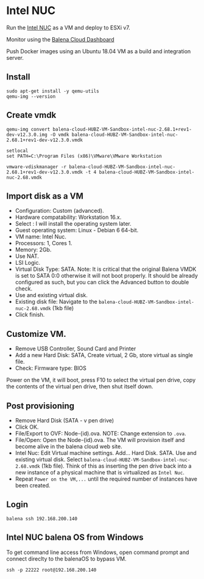 # Intel NUC

Run the [Intel NUC][balena-os] as a VM and deploy to ESXi v7. 

Monitor using the [Balena Cloud Dashboard][dashboard]

Push Docker images using an Ubuntu 18.04 VM as a build and integration server.

## Install 
```console
sudo apt-get install -y qemu-utils
qemu-img --version
```

## Create vmdk

```console
qemu-img convert balena-cloud-HUBZ-VM-Sandbox-intel-nuc-2.68.1+rev1-dev-v12.3.0.img -O vmdk balena-cloud-HUBZ-VM-Sandbox-intel-nuc-2.68.1+rev1-dev-v12.3.0.vmdk
```

```
setlocal
set PATH=C:\Program Files (x86)\VMware\VMware Workstation

vmware-vdiskmanager -r balena-cloud-HUBZ-VM-Sandbox-intel-nuc-2.68.1+rev1-dev-v12.3.0.vmdk -t 4 balena-cloud-HUBZ-VM-Sandbox-intel-nuc-2.68.vmdk
```

## Import disk as a VM
* Configuration: Custom (advanced).
* Hardware compatability: Workstation 16.x.
* Select : I will install the operating system later.
* Guest operating system: Linux - Debian 6 64-bit.
* VM name: Intel Nuc.
* Processors: 1, Cores 1.
* Memory: 2Gb.
* Use NAT.
* LSI Logic.
* Virtual Disk Type: SATA. Note: It is critical that the original Balena VMDK is set to SATA 0:0 otherwise it will not boot properly. It should be already configured as such, but you can click the Advanced button to double check.
* Use and existing virtual disk.
* Existing disk file: Navigate to the `balena-cloud-HUBZ-VM-Sandbox-intel-nuc-2.68.vmdk` (1kb file)
* Click finish.

## Customize VM.
* Remove USB Controller, Sound Card and Printer
* Add a new Hard Disk: SATA, Create virtual, 2 Gb, store virtual as single file.
* Check: Firmware type: BIOS

Power on the VM, it will boot, press F10 to select the virtual pen drive, copy the contents of the virtual pen drive, then shut itself down.

## Post provisioning
* Remove Hard Disk (SATA - v pen drive)
* Click OK.
* File/Export to OVF: Node-{id).ova. NOTE: Change extension to `.ova`.
* File/Open: Open the Node-{id}.ova. The VM will provision itself and become alive in the balena cloud web site.
* Intel Nuc: Edit Virtual machine settings. Add... Hard Disk. SATA. Use and existing virtual disk. Select `balena-cloud-HUBZ-VM-Sandbox-intel-nuc-2.68.vmdk` (1kb file). Think of this as inserting the pen drive back into a new instance of a physical machine that is virtualized as `Intel Nuc`.
* Repeat `Power on the VM,...` until the required number of instances have been created.

## Login 

```console
balena ssh 192.168.200.140
```

## Intel NUC balena OS from Windows
To get command line access from Windows, open command prompt and connect direclty to the balenaOS to bypass VM.
```console
ssh -p 22222 root@192.168.200.140
```

[balena-os]: (https://www.balena.io/os/)
[dashboard]: (https://dashboard.balena-cloud.com/apps)
[info]: (https://forums.balena.io/t/how-to-create-vmware-or-virtualbox-virtual-machine-from-balena-app-image/95385)